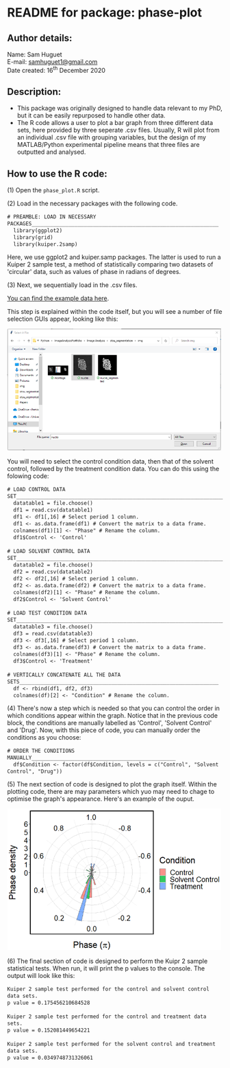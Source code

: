 # README for package: phase-plot

## Author details: 
Name: Sam Huguet  
E-mail: samhuguet1@gmail.com  
Date created: 16<sup>th</sup> December 2020

## Description: 
- This package was originally designed to handle data relevant to my PhD, but it can be easily repurposed to handle other data. 
- The R code allows a user to plot a bar graph from three different data sets, here provided by three seperate .csv files. Usually, R will plot from an individual .csv file with grouping variables, but the design of my MATLAB/Python experimental pipeline means that three files are outputted and analysed. 

## How to use the R code: 

(1) Open the ```phase_plot.R``` script. 

(2) Load in the necessary packages with the following code. 
```
# PREAMBLE: LOAD IN NECESSARY PACKAGES_____________________________________________________________
  library(ggplot2)
  library(grid)
  library(kuiper.2samp)
```
Here, we use ggplot2 and kuiper.samp packages. The latter is used to run a Kuiper 2 sample test, a method of statistically comparing two datasets of 'circular' data, such as values of phase in radians of degrees. 

(3) Next, we sequentially load in the .csv files. 

[You can find the example data here](https://github.com/SamHSoftware/R-Graphing-And-Statistics/tree/master/phase-plot/data).  

This step is explained within the code itself, but you will see a number of file selection GUIs appear, looking like this: 

<img src="https://github.com/SamHSoftware/R-Graphing-And-Statistics/blob/master/phase-plot/img/File%20selection.PNG?raw=true" alt="File selection GUI" width="500"/>  

You will need to select the control condition data, then that of the solvent control, followed by the treatment condition data. You can do this using the folowing code: 
```
# LOAD CONTROL DATA SET______________________________________________________________________________ 
  datatable1 = file.choose()
  df1 = read.csv(datatable1)
  df1 <- df1[,16] # Select period 1 column.
  df1 <- as.data.frame(df1) # Convert the matrix to a data frame.
  colnames(df1)[1] <- "Phase" # Rename the column. 
  df1$Control <- 'Control'
  
# LOAD SOLVENT CONTROL DATA SET______________________________________________________________________________ 
  datatable2 = file.choose()
  df2 = read.csv(datatable2)
  df2 <- df2[,16] # Select period 1 column.
  df2 <- as.data.frame(df2) # Convert the matrix to a data frame.
  colnames(df2)[1] <- "Phase" # Rename the column. 
  df2$Control <- 'Solvent Control'
  
# LOAD TEST CONDITION DATA SET______________________________________________________________________________ 
  datatable3 = file.choose()
  df3 = read.csv(datatable3)
  df3 <- df3[,16] # Select period 1 column.
  df3 <- as.data.frame(df3) # Convert the matrix to a data frame.
  colnames(df3)[1] <- "Phase" # Rename the column. 
  df3$Control <- 'Treatment'

# VERTICALLY CONCATENATE ALL THE DATA SETS_________________________________________________________________
  df <- rbind(df1, df2, df3)
  colnames(df)[2] <- "Condition" # Rename the column. 
```

(4) There's now a step which is needed so that you can control the order in which conditions appear within the graph. Notice that in the previous code block, the conditions are manually labelled as 'Control', 'Solvent Control' and 'Drug'. Now, with this piece of code, you can manually order the conditions as you choose: 
```
# ORDER THE CONDITIONS MANUALLY_______________________________________________
  df$Condition <- factor(df$Condition, levels = c("Control", "Solvent Control", "Drug"))
```

(5) The next section of code is designed to plot the graph itself. Within the plotting code, there are may parameters which yuo may need to chage to optimise the graph's appearance. Here's an example of  the ouput. 

<img src="https://github.com/SamHSoftware/R-Graphing-And-Statistics/blob/master/phase-plot/img/phase_plot.PNG?raw=true" alt="The violin plot" width="500"/>  

(6) The final section of code is designed to perform the Kuipr 2 sample statistical tests. When run, it will print the p values to the console. The output will look like this: 

```
Kuiper 2 sample test performed for the control and solvent control data sets.
p value = 0.175456210684528 

Kuiper 2 sample test performed for the control and treatment data sets.
p value = 0.152081449654221 

Kuiper 2 sample test performed for the solvent control and treatment data sets.
p value = 0.0349748731326061
```